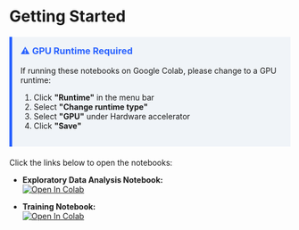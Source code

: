 # Getting Started

<div style="background-color: #f0f4f8; border-left: 5px solid #2962ff; padding: 15px; margin: 20px 0;">
  <h3 style="color: #2962ff; margin-top: 0;">⚠️ GPU Runtime Required</h3>
  <p>If running these notebooks on Google Colab, please change to a GPU runtime:</p>
  <ol>
    <li>Click <b>"Runtime"</b> in the menu bar</li>
    <li>Select <b>"Change runtime type"</b></li>
    <li>Select <b>"GPU"</b> under Hardware accelerator</li>
    <li>Click <b>"Save"</b></li>
  </ol>
</div>

Click the links below to open the notebooks:

* **Exploratory Data Analysis Notebook:**  
  [![Open In Colab](https://colab.research.google.com/assets/colab-badge.svg)](https://colab.research.google.com/github/cottascience/crosstalk-q1-2025/blob/main/CROSSTALK_EDA.ipynb)

* **Training Notebook:**  
  [![Open In Colab](https://colab.research.google.com/assets/colab-badge.svg)](https://colab.research.google.com/github/cottascience/crosstalk-q1-2025/blob/main/CROSSTALK_TRAIN.ipynb)
